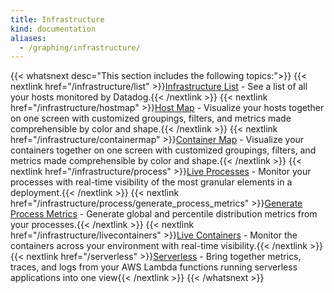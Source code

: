 ```yaml
---
title: Infrastructure
kind: documentation
aliases:
  - /graphing/infrastructure/
---
```


{{< whatsnext desc="This section includes the following topics:">}}
    {{< nextlink href="/infrastructure/list" >}}<u>Infrastructure List</u> - See a list of all your hosts monitored by Datadog.{{< /nextlink >}}
    {{< nextlink href="/infrastructure/hostmap" >}}<u>Host Map</u> - Visualize your hosts together on one screen with customized groupings, filters, and metrics made comprehensible by color and shape.{{< /nextlink >}}
    {{< nextlink href="/infrastructure/containermap" >}}<u>Container Map</u> - Visualize your containers together on one screen with customized groupings, filters, and metrics made comprehensible by color and shape.{{< /nextlink >}}
    {{< nextlink href="/infrastructure/process" >}}<u>Live Processes</u> - Monitor your processes with real-time visibility of the most granular elements in a deployment.{{< /nextlink >}}
    {{< nextlink href="/infrastructure/process/generate_process_metrics" >}}<u>Generate Process Metrics</u> - Generate global and percentile distribution metrics from your processes.{{< /nextlink >}}
    {{< nextlink href="/infrastructure/livecontainers" >}}<u>Live Containers</u> - Monitor the containers across your environment with real-time visibility.{{< /nextlink >}}
    {{< nextlink href="/serverless" >}}<u>Serverless</u> - Bring together metrics, traces, and logs from your AWS Lambda functions running serverless applications into one view{{< /nextlink >}}
{{< /whatsnext >}}
